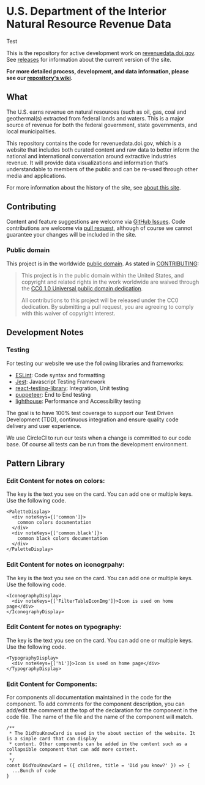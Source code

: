 # U.S. Department of the Interior Natural Resource Revenue Data
Test

This is the repository for active development work on [revenuedata.doi.gov](https://revenuedata.doi.gov). See [releases](https://github.com/ONRR/nrrd/releases) for information about the current version of the site.

**For more detailed process, development, and data information, please see our [repository's wiki](https://github.com/ONRR/nrrd/wiki).**

## What

The U.S. earns revenue on natural resources (such as oil, gas, coal and geothermal(s) extracted from federal lands and waters. This is a major source of revenue for both the federal government, state governments, and local municipalities.

This repository contains the code for revenuedata.doi.gov, which is a website that includes both curated content and raw data to better inform the national and international conversation around extractive industries revenue. It will provide data visualizations and information that’s  understandable to members of the public and can be re-used through other media and applications.

For more information about the history of the site, see [about this site](https://revenuedata.doi.gov/about/).

## Contributing
Content and feature suggestions are welcome via [GitHub Issues](https://github.com/ONRR/nrrd/issues). Code contributions are welcome via [pull request](https://help.github.com/articles/using-pull-requests/), although of course we cannot guarantee your changes will be included in the site.

### Public domain

This project is in the worldwide [public domain](LICENSE.md). As stated in [CONTRIBUTING](CONTRIBUTING.md):

> This project is in the public domain within the United States, and copyright and related rights in the work worldwide are waived through the [CC0 1.0 Universal public domain dedication](https://creativecommons.org/publicdomain/zero/1.0/).
>
> All contributions to this project will be released under the CC0 dedication. By submitting a pull request, you are agreeing to comply with this waiver of copyright interest.

## Development Notes

### Testing

For testing our website we use the following libraries and frameworks:

 - [ESLint](https://eslint.org/): Code syntax and formatting
 - [Jest](https://jestjs.io/en/): Javascript Testing Framework
 - [react-testing-library](https://testing-library.com/docs/intro): Integration, Unit testing
 - [puppeteer](https://github.com/puppeteer/puppeteer): End to End testing
 - [lighthouse](https://github.com/GoogleChrome/lighthouse): Performance and Accessibility testing

The goal is to have 100% test coverage to support our Test Driven Development (TDD), continuous integration and ensure quality code delivery and user experience.

We use CircleCI to run our tests when a change is committed to our code base. Of course all tests can be run from the development environment.

## Pattern Library
### Edit Content for notes on colors:
The key is the text you see on the card. You can add one or multiple keys. Use the following code.
```
<PaletteDisplay>
  <div noteKeys={['common']}>
    common colors documentation
  </div>
  <div noteKeys={['common.black']}>
    common black colors documentation
  </div>
</PaletteDisplay>
```
### Edit Content for notes on iconogrpahy:
The key is the text you see on the card. You can add one or multiple keys. Use the following code.
```
<IconographyDisplay>
  <div noteKeys={['FilterTableIconImg']}>Icon is used on home page</div>
</IconographyDisplay>
```
### Edit Content for notes on typography:
The key is the text you see on the card. You can add one or multiple keys. Use the following code.
```
<TypographyDisplay>
  <div noteKeys={['h1']}>Icon is used on home page</div>
</TypographyDisplay>
```
### Edit Content for Components:
For components all documentation maintained in the code for the component. To add comments for the component description, you can add/edit the comment at the top of the declaration for the component in the code file. The name of the file and the name of the component will match.
```
/**
 * The DidYouKnowCard is used in the about section of the website. It is a simple card that can display
 * content. Other components can be added in the content such as a collapsible component that can add more content.
 *
 */
const DidYouKnowCard = ({ children, title = 'Did you know?' }) => {
  ...Bunch of code
}
```
